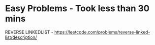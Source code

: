 # Easy Problems - Took less than 30 mins

REVERSE LINKEDLIST - https://leetcode.com/problems/reverse-linked-list/description/
